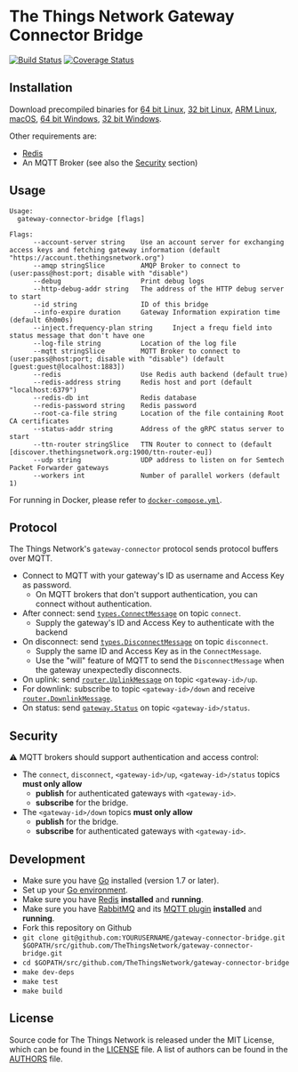 # The Things Network Gateway Connector Bridge

[![Build Status](https://travis-ci.org/TheThingsNetwork/gateway-connector-bridge.svg?branch=master)](https://travis-ci.org/TheThingsNetwork/gateway-connector-bridge) [![Coverage Status](https://coveralls.io/repos/github/TheThingsNetwork/gateway-connector-bridge/badge.svg?branch=master)](https://coveralls.io/github/TheThingsNetwork/gateway-connector-bridge?branch=master)

## Installation

Download precompiled binaries for [64 bit Linux][download-linux-amd64], [32 bit Linux][download-linux-386], [ARM Linux][download-linux-arm], [macOS][download-darwin-amd64], [64 bit Windows][download-windows-amd64], [32 bit Windows][download-windows-386].

[download-linux-amd64]: https://ttnreleases.blob.core.windows.net/gateway-connector-bridge/master/gateway-connector-bridge-linux-amd64.zip
[download-linux-386]: https://ttnreleases.blob.core.windows.net/gateway-connector-bridge/master/gateway-connector-bridge-linux-386.zip
[download-linux-arm]: https://ttnreleases.blob.core.windows.net/gateway-connector-bridge/master/gateway-connector-bridge-linux-arm.zip
[download-darwin-amd64]: https://ttnreleases.blob.core.windows.net/gateway-connector-bridge/master/gateway-connector-bridge-darwin-amd64.zip
[download-windows-amd64]: https://ttnreleases.blob.core.windows.net/gateway-connector-bridge/master/gateway-connector-bridge-windows-amd64.exe.zip
[download-windows-386]: https://ttnreleases.blob.core.windows.net/gateway-connector-bridge/master/gateway-connector-bridge-windows-386.exe.zip

Other requirements are:

- [Redis](http://redis.io/download)
- An MQTT Broker (see also the [Security](#security) section)

## Usage

```
Usage:
  gateway-connector-bridge [flags]

Flags:
      --account-server string    Use an account server for exchanging access keys and fetching gateway information (default "https://account.thethingsnetwork.org")
      --amqp stringSlice         AMQP Broker to connect to (user:pass@host:port; disable with "disable")
      --debug                    Print debug logs
      --http-debug-addr string   The address of the HTTP debug server to start
      --id string                ID of this bridge
      --info-expire duration     Gateway Information expiration time (default 6h0m0s)
      --inject.frequency-plan string     Inject a frequ field into status message that don't have one
      --log-file string          Location of the log file
      --mqtt stringSlice         MQTT Broker to connect to (user:pass@host:port; disable with "disable") (default [guest:guest@localhost:1883])
      --redis                    Use Redis auth backend (default true)
      --redis-address string     Redis host and port (default "localhost:6379")
      --redis-db int             Redis database
      --redis-password string    Redis password
      --root-ca-file string      Location of the file containing Root CA certificates
      --status-addr string       Address of the gRPC status server to start
      --ttn-router stringSlice   TTN Router to connect to (default [discover.thethingsnetwork.org:1900/ttn-router-eu])
      --udp string               UDP address to listen on for Semtech Packet Forwarder gateways
      --workers int              Number of parallel workers (default 1)
```

For running in Docker, please refer to [`docker-compose.yml`](docker-compose.yml).

## Protocol

The Things Network's `gateway-connector` protocol sends protocol buffers over MQTT.

- Connect to MQTT with your gateway's ID as username and Access Key as password.
  - On MQTT brokers that don't support authentication, you can connect without authentication.
- After connect: send [`types.ConnectMessage`](types/types.proto) on topic `connect`.
  - Supply the gateway's ID and Access Key to authenticate with the backend
- On disconnect: send [`types.DisconnectMessage`](types/types.proto) on topic `disconnect`.
  - Supply the same ID and Access Key as in the `ConnectMessage`.
  - Use the "will" feature of MQTT to send the `DisconnectMessage` when the gateway unexpectedly disconnects.
- On uplink: send [`router.UplinkMessage`](https://github.com/TheThingsNetwork/ttn/blob/develop/api/router/router.proto) on topic `<gateway-id>/up`.
- For downlink: subscribe to topic `<gateway-id>/down` and receive [`router.DownlinkMessage`](https://github.com/TheThingsNetwork/ttn/blob/develop/api/router/router.proto).
- On status: send [`gateway.Status`](https://github.com/TheThingsNetwork/ttn/blob/develop/api/gateway/gateway.proto) on topic `<gateway-id>/status`.

## Security

⚠️ MQTT brokers should support authentication and access control:

- The `connect`, `disconnect`, `<gateway-id>/up`, `<gateway-id>/status` topics **must only allow**
  - **publish** for authenticated gateways with `<gateway-id>`.
  - **subscribe** for the bridge.
- The `<gateway-id>/down` topics **must only allow**
  - **publish** for the bridge.
  - **subscribe** for authenticated gateways with `<gateway-id>`.

## Development

- Make sure you have [Go](https://golang.org) installed (version 1.7 or later).
- Set up your [Go environment](https://golang.org/doc/code.html#GOPATH).
- Make sure you have [Redis](http://redis.io/download) **installed** and **running**.
- Make sure you have [RabbitMQ](https://www.rabbitmq.com/download.html) and its [MQTT plugin](https://www.rabbitmq.com/mqtt.html) **installed** and **running**.
- Fork this repository on Github
- `git clone git@github.com:YOURUSERNAME/gateway-connector-bridge.git $GOPATH/src/github.com/TheThingsNetwork/gateway-connector-bridge.git`
- `cd $GOPATH/src/github.com/TheThingsNetwork/gateway-connector-bridge`
- `make dev-deps`
- `make test`
- `make build`

## License

Source code for The Things Network is released under the MIT License, which can be found in the [LICENSE](LICENSE) file. A list of authors can be found in the [AUTHORS](AUTHORS) file.
